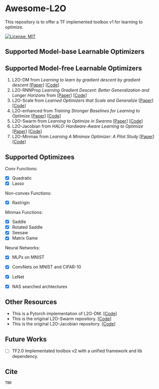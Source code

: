 # Awesome-L2O

This repository is to offer a TF implemented toolbox v1 for learning to optimize.

[![License: MIT](https://img.shields.io/badge/License-MIT-green.svg)](https://opensource.org/licenses/MIT)



## Supported Model-base Learnable Optimizers





## Supported Model-free Learnable Optimizers

1. L2O-DM from *Learning to learn by gradient descent by gradient descent* [[Paper]()] [[Code](https://github.com/Tianlong-Chen/Awesome-L2O/blob/main/Model_Free_L2O/L2O-DM%20and%20L2O-RNNProp/README.md)]
2. L2O-RNNProp *Learning Gradient Descent: Better Generalization and Longer Horizons* from [[Paper]()] [[Code](https://github.com/Tianlong-Chen/Awesome-L2O/blob/main/Model_Free_L2O/L2O-DM%20and%20L2O-RNNProp/README.md)]
3. L2O-Scale from *Learned Optimizers that Scale and Generalize* [[Paper]()] [[Code](https://github.com/Tianlong-Chen/Awesome-L2O/blob/main/Model_Free_L2O/L2O-Scale%20/README.md)]
4. L2O-enhanced from *Training Stronger Baselines for Learning to Optimize* [[Paper](https://arxiv.org/pdf/2010.09089.pdf)] [[Code](https://github.com/Tianlong-Chen/Awesome-L2O/blob/main/Model_Free_L2O/L2O-DM%20and%20L2O-RNNProp/README.md)]
5. L2O-Swarm from *Learning to Optimize in Swarms* [[Paper](https://papers.nips.cc/paper/2019/file/ec04e8ebba7e132043e5b4832e54f070-Paper.pdf)] [[Code]()]
6. L2O-Jacobian from *HALO: Hardware-Aware Learning to Optimize* [[Paper](http://www.ecva.net/papers/eccv_2020/papers_ECCV/papers/123540477.pdf)] [[Code]()]
7. L2O-Minmax from *Learning A Minimax Optimizer: A Pilot Study* [[Paper](https://openreview.net/forum?id=nkIDwI6oO4_)] [[Code]()]



## Supported Optimizees

Conv Functions:

- [x] Quadratic
- [x]  Lasso

Non-convex Functions:

- [x] Rastrigin

Minmax Functions:

- [x] Saddle
- [x] Rotated Saddle
- [x] Seesaw
- [x] Matrix Game

Neural Networks:

- [x] MLPs on MNIST
- [x] ConvNets on MNIST and CIFAR-10
- [x] LeNet
- [x] NAS searched archtectures



## Other Resources

- This is a Pytorch implementation of L2O-DM. [[Code](https://github.com/chenwydj/learning-to-learn-by-gradient-descent-by-gradient-descent)]
- This is the original L2O-Swarm repository. [[Code](https://github.com/Shen-Lab/LOIS)]
- This is the original L2O-Jacobian repository. [[Code](https://github.com/RICE-EIC/HALO)]



## Future Works

- [ ] TF2.0 Implementated toolbox v2 with a unified framework and lib dependency.



## Cite

```
TBD
```

